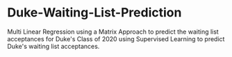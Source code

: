 # Duke-Waiting-List-Prediction
Multi Linear Regression using a Matrix Approach to predict the waiting list acceptances for Duke's Class of 2020
using Supervised Learning to predict Duke's waiting list acceptances.
